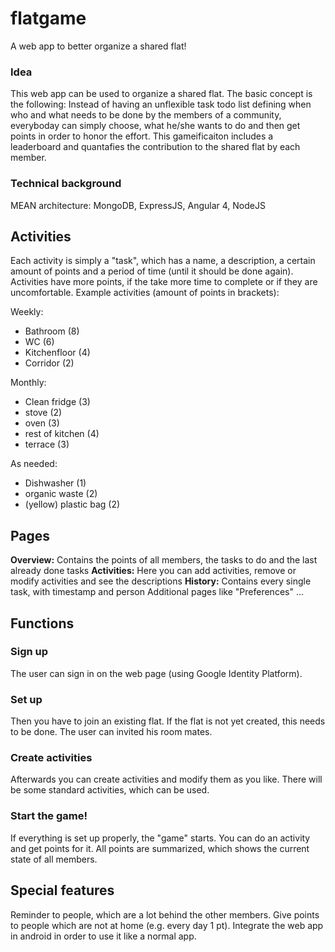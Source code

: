 # flatgame

A web app to better organize a shared flat!

### Idea

This web app can be used to organize a shared flat. The basic concept is the following:
Instead of having an unflexible task todo list defining when who and what needs to be done by the members of a community, everyboday can simply choose, what he/she wants to do and then get points in order to honor the effort. This gameificaiton includes a leaderboard and quantafies the contribution to the shared flat by each member.

### Technical background

MEAN architecture: MongoDB, ExpressJS, Angular 4, NodeJS

## Activities

Each activity is simply a "task", which has a name, a description, a certain amount of points and a period of time (until it should be done again). Activities have more points, if the take more time to complete or if they are uncomfortable.
Example activities (amount of points in brackets):

Weekly:
* Bathroom (8)
* WC (6)
* Kitchenfloor (4)
* Corridor (2)

Monthly:
* Clean fridge (3) 
* stove (2)
* oven (3)
* rest of kitchen (4)
* terrace (3)

As needed:
* Dishwasher (1) 
* organic waste (2)
* (yellow) plastic bag (2)

## Pages

**Overview:** Contains the points of all members, the tasks to do and the last already done tasks
**Activities:** Here you can add activities, remove or modify activities and see the descriptions
**History:** Contains every single task, with timestamp and person
Additional pages like "Preferences" ...

## Functions

### Sign up 

The user can sign in on the web page (using Google Identity Platform).

### Set up

Then you have to join an existing flat. If the flat is not yet created, this needs to be done. The user can invited his room mates.

### Create activities

Afterwards you can create activities and modify them as you like. There will be some standard activities, which can be used.

### Start the game!

If everything is set up properly, the "game" starts. You can do an activity and get points for it. All points are summarized, which shows the current state of all members. 

## Special features

Reminder to people, which are a lot behind the other members. 
Give points to people which are not at home (e.g. every day 1 pt).
Integrate the web app in android in order to use it like a normal app.

